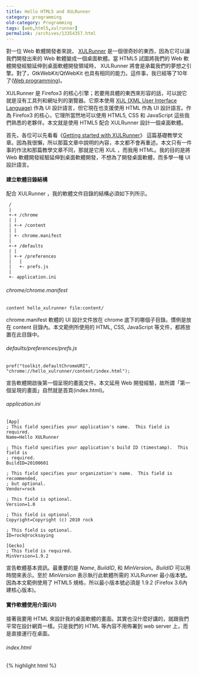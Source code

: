```yaml
---
title: Hello HTML5 and XULRunner
category: programming
old-category: Programming
tags: [web,html5,xulrunner]
permalink: /archives/13354357.html
---
```


對一位 Web 軟體開發者來說， <a href="http://en.wikipedia.org/wiki/XULRunner">XULRunner</a> 是一個很奇妙的東西，因為它可以讓我們開發出來的 Web 軟體變成一個桌面軟體。當 HTML5 試圖將我們的 Web 軟體開發經驗延伸到桌面軟體開發領域時， XULRunner 將會是承載我們的夢想之引擎。對了，GtkWebKit/QtWebKit 也具有相同的能力。這件事，我已經等了10年了(<a href="{{ site.baseurl }}/archives/2628393.html">Web programming</a>)。

<!--more-->

XULRunner 是 Firefox3 的核心引擎；若要用具體的東西來形容的話，可以說它就是沒有工具列和網址列的瀏覽器。它原本使用 <a href="http://en.wikipedia.org/wiki/XUL">XUL (XML User Interface Language)</a> 作為 UI 設計語言，但它現在也支援使用 HTML 作為 UI 設計語言。作為 Firefox3 的核心，它理所當然地可以使用 HTML5, CSS 和 JavaScript 這些我們熟悉的老夥伴。本文就是使用 HTML5 配合 XULRunner 設計一個桌面軟體。

首先，各位可以先看看《<a href="https://developer.mozilla.org/en/Getting_started_with_XULRunner">Getting started with XULRunner</a>》
這篇基礎教學文章。因為我很懶，所以那篇文章中說明的內容，本文都不會再重述。本文只有一件事的作法和那篇教學文章不同，那就是它用 XUL ，而我用 HTML。我的目的是將 Web 軟體開發經驗延伸到桌面軟體開發，不想為了開發桌面軟體，而多學一種 UI 設計語言。

#### 建立軟體目錄結構

配合 XULRunner ，我的軟體文件目錄的結構必須如下列所示。

```
 /
 |
 +-+ /chrome
 | |
 | +-+ /content
 | |
 | +- chrome.manifest
 |
 +-+ /defaults
 | |
 | +-+ /preferences
 |   |
 |   +- prefs.js
 |
 +- application.ini
```

###### chrome/chrome.manifest

```
content hello_xulrunner file:content/
```

chrome.manifest 軟體的 UI 設計文件放在 chrome 底下的哪個子目錄。慣例是放在 content 目錄內。本文範例所使用的 HTML, CSS, JavaScript 等文件，都將放置在此目錄中。

###### defaults/preferences/prefs.js

```
pref("toolkit.defaultChromeURI", "chrome://hello_xulrunner/content/index.html");
```

宣告軟體開啟後第一個呈現的畫面文件。本文延用 Web 開發經驗，故所謂「第一個呈現的畫面」自然就是首頁(index.html)。

###### application.ini

```
[App]
; This field specifies your application's name.  This field is required.
Name=Hello XULRunner

; This field specifies your application's build ID (timestamp).  This field is
; required.
BuildID=20100601

; This field specifies your organization's name.  This field is recommended,
; but optional.
Vendor=rock

; This field is optional.
Version=1.0

; This field is optional.
Copyright=Copyright (c) 2010 rock

; This field is optional.
ID=rock@rocksaying

[Gecko]
; This field is required.
MinVersion=1.9.2
```

宣告軟體基本資訊。最重要的是 <var>Name</var>, <var>BuildID</var>, 和 <var>MinVersion</var>。<var>BuildID</var> 可以用時間來表示。至於 <var>MinVersion</var> 表示執行此軟體所需的 XULRunner 最小版本號。因為本文範例使用了 HTML5 規格，所以最小版本號必須是 1.9.2 (Firefox 3.6內建核心版本)。

#### 實作軟體使用介面(UI)

接著我要用 HTML 來設計我的桌面軟體的畫面。其實也沒什麼好講的，就跟我們平常在設計網頁一樣。只是我們的 HTML 等內容不用佈署到 web server 上，而是直接運行在桌面。

###### index.html

{% highlight html %}
<!DOCTYPE html
     PUBLIC "-//W3C//DTD XHTML 1.0 Strict//EN"
     "http://www.w3.org/TR/xhtml1/DTD/xhtml1-strict.dtd">
<html xmlns="http://www.w3.org/1999/xhtml">
<head>
    <meta http-equiv="Content-type" content="text/html; charset=utf-8" />
    <title>Hello XULRunner</title>
    <link rel="stylesheet" href="site.css" type="text/css" media="screen" title="no title" charset="utf-8" />
    <script type="text/javascript" src="jquery-1.4.2.min.js">
    </script>
    <script type="text/javascript">
    $(document).ready(function() {
        function event_change_name() {
            var name = $('#entry_name').val();
            $('#name').text(name);

            var flickr = "http://api.flickr.com/services/feeds/photos_public.gne?tags=" +
                name + "&tagmode=any&format=json&jsoncallback=?";
            $("#images").empty().text("loading...");
            $.getJSON(flickr, function(data){
                $("#images").empty();
                $.each(data.items, function(i,item){
                    $("<img/>").attr("src", item.media.m).appendTo("#images");
                    if ( i == 2 ) return false;
                });
            });
        }

        $('#entry_ok').click(event_change_name);
        $('#entry_name').change(event_change_name);

    });
    </script>
</head>
<body>
    <h1>Hello <span id="name">XULRunner</span></h1>
    <div class="entry_form">
    <input id="entry_name" type="text"/>
    <button id="entry_ok" type="button">OK</button>
    </div>

    <div id="images"></div>

    <div>
    <video src="Big_Buck_Bunny_small.ogv" controls="controls">
    "Big Buck Bunny" is a sample Ogg video on <a href="http://en.wikipedia.org/wiki/Ogg">Ogg - Wikipedia</a>.
    </video>
    <embed height="300" width="420" src="butterfly.svg" type="image/svg+xml" />
    </div>
</body>
</html>
{% endhighlight %}


HTML 的內容概略說明如下:


* title - 視窗的標題。軟體運行期間，可用 JavaScript 變動。
* 載入 site.css - 畫面的樣式主題。視窗的大小可以藉由 body 的長寬來指定。
* 載入 jquery-1.4.2.min.js - jQuery 是什麼不用多說了吧？
* UI 上會呈現一個文字輸入框及一個「OK」按鈕，當使用者輸入一組文字並按下OK鈕後，就會呼叫我所撰寫的一段 JavaScript 程式碼，向 Flickr 查詢一組照片，並顯示在畫面上。
* 使用 HTML5 的 Video 規格，播放影片。因為 Firefox 3.6 的 HTML5 video 功能目前只支援 Ogg video ，所以不能直接播 Youtube 的影片作示範。
* 使用 HTML5 的 SVG 規格，呈現一個向量圖片。

###### site.css

{% highlight css %}
body {
    width: 800px;
    height: 600px;
    font-size: 16pt;
}

h1 {
    border-bottom: 3px double black;
}

input[type="text"] {
    padding: 10px;
    border: 3px solid blue;
    -moz-border-radius: 10px;
}
{% endhighlight %}

在 HTML 中載入的三份外部文件: jquery-1.4.2.min.js, butterfly.svg, Big_Buck_Bunny_small.ogv，都是自網路下載的。 jquery-1.4.2.min.js 可以到 jQuery 官網取得。 butterfly.svg 取自 <a href="http://www.croczilla.com/bits_and_pieces/svg/samples/">SVG Samples</a> 。Big_Buck_Bunny_small.ogv 取自 <a href="http://en.wikipedia.org/wiki/Ogg">Ogg - Wikipedia</a>。

以上5份文件都要存放在 chrome/content 目錄內。

#### 執行軟體

只要你安裝的 Firefox 3.6 ，你就能執行本文的範例。不需要額外安裝其他軟體。啟動方式是加上 <em>-app</em> 選項，並指定 application.ini 即可。

例如我執行本文範例時，Linux 上是放在 ~/hello_xulrunner ，Windows 上是放在 C:\workspace\hello_xulrunner。那麼執行方式如下例所示範。

```term
# Linux
firefox -app ~/hello_xulrunner/application.ini

# Windows
"C:\Program Files\Firefox\firefox.exe" -app C:\workspace\hello_xulrunner\application.ini
```

Linux平台執行畫面如下:

<img src="{{ site.baseurl }}/images/8ffbd788.png" alt="Hello XULRunner on Linux"/>

Windows平台執行畫面如下:

<img src="{{ site.baseurl }}/images/f894b535.png" alt="Hello XULRunner on Windows"/>

#### 參考文件

* <a href="https://developer.mozilla.org/en/Getting_started_with_XULRunner">Getting started with XULRunner</a>
* <a href="https://developer.mozilla.org/samples/xulrunner/myapp.zip">sample project.zip at MDC</a>
* <a href="http://www.css3.info/preview/rounded-border/">Border-radius: create rounded corners with CSS! - CSS3 . Info</a>
* <a href="http://www.croczilla.com/bits_and_pieces/svg/samples/">SVG Samples</a>
* <a href="http://en.wikipedia.org/wiki/Ogg">Ogg - Wikipedia</a>
* <a href="http://support.mozilla.com/zh-TW/kb/%E7%82%BA%E4%BD%95%E7%84%A1%E6%B3%95%E5%9C%A8Firefox%E4%BB%A5HTML5%E6%A0%BC%E5%BC%8F%E4%BD%BF%E7%94%A8Youtube">為何無法在Firefox以HTML5格式使用Youtube</a>
* <a href="http://jquery.com/">jQuery</a>

###### 相關文章

* <a href="{{ site.baseurl }}/archives/14282187.html">JavaScript 與 Desktop - WebKit</a>
* <a href="http://blog.roodo.com/rocksaying/archives/28212965.html">Kiosk Designing 續篇 - 在 x86 PC 上，以 mplayer 替代 omxplayer</a>

<div class="note">樂多舊網址: http://blog.roodo.com/rocksaying/archives/13354357.html</div>